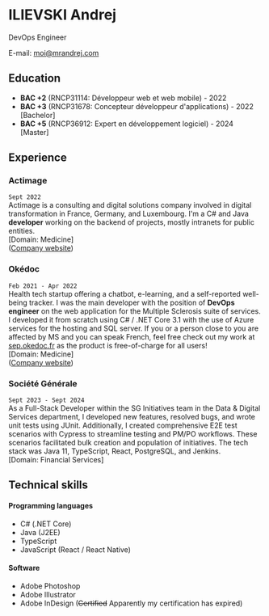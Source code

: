 # ILIEVSKI Andrej
DevOps Engineer

E-mail: moi@mrandrej.com

## Education
* **BAC +2** (RNCP31114: Développeur web et web mobile) - 2022
* **BAC +3** (RNCP31678: Concepteur développeur d'applications) - 2022 [Bachelor]
* **BAC +5** (RNCP36912: Expert en développement logiciel) - 2024 [Master]

## Experience

### __Actimage__
`Sept 2022` <br />
Actimage is a consulting and digital solutions company involved in digital transformation in France, Germany, and Luxembourg. I'm a C# and Java **developer** working on the backend of projects, mostly intranets for public entities.<br /> 
[Domain: Medicine] <br />
([Company website](https://www.actimage.com/))

### __Okédoc__
`Feb 2021 - Apr 2022` <br />
Health tech startup offering a chatbot, e-learning, and a self-reported well-being tracker. I was the main developer with the position of **DevOps engineer** on the web application for the Multiple Sclerosis suite of services. I developed it from scratch using C# / .NET Core 3.1 with the use of Azure services for the hosting and SQL server. If you or a person close to you are affected by MS and you can speak French, feel free check out my work at [sep.okedoc.fr](https://sep.okedoc.fr/) as the product is free-of-charge for all users!<br />
[Domain: Medicine] <br />
([Company website](https://www.okedoc.fr/))

### __Société Générale__
`Sept 2023 - Sept 2024` <br />
As a Full-Stack Developer within the SG Initiatives team in the Data & Digital Services department, I developed new features, resolved bugs, and wrote unit tests using JUnit. Additionally, I created comprehensive E2E test scenarios with Cypress to streamline testing and PM/PO workflows. These scenarios facilitated bulk creation and population of initiatives. The tech stack was Java 11, TypeScript, React, PostgreSQL, and Jenkins.<br />
[Domain: Financial Services]

## Technical skills

#### Programming languages
* C# (.NET Core)
* Java (J2EE)
* TypeScript
* JavaScript (React / React Native)

#### Software
* Adobe Photoshop
* Adobe Illustrator
* Adobe InDesign (~~Certified~~ Apparently my certification has expired)
